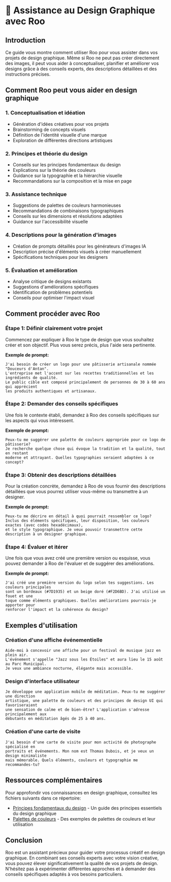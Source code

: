 # 🎨 Assistance au Design Graphique avec Roo

## Introduction

Ce guide vous montre comment utiliser Roo pour vous assister dans vos projets de design graphique. Même si Roo ne peut pas créer directement des images, il peut vous aider à conceptualiser, planifier et améliorer vos designs grâce à des conseils experts, des descriptions détaillées et des instructions précises.

## Comment Roo peut vous aider en design graphique

### 1. Conceptualisation et idéation
- Génération d'idées créatives pour vos projets
- Brainstorming de concepts visuels
- Définition de l'identité visuelle d'une marque
- Exploration de différentes directions artistiques

### 2. Principes et théorie du design
- Conseils sur les principes fondamentaux du design
- Explications sur la théorie des couleurs
- Guidance sur la typographie et la hiérarchie visuelle
- Recommandations sur la composition et la mise en page

### 3. Assistance technique
- Suggestions de palettes de couleurs harmonieuses
- Recommandations de combinaisons typographiques
- Conseils sur les dimensions et résolutions adaptées
- Guidance sur l'accessibilité visuelle

### 4. Descriptions pour la génération d'images
- Création de prompts détaillés pour les générateurs d'images IA
- Description précise d'éléments visuels à créer manuellement
- Spécifications techniques pour les designers

### 5. Évaluation et amélioration
- Analyse critique de designs existants
- Suggestions d'améliorations spécifiques
- Identification de problèmes potentiels
- Conseils pour optimiser l'impact visuel

## Comment procéder avec Roo

### Étape 1: Définir clairement votre projet

Commencez par expliquer à Roo le type de design que vous souhaitez créer et son objectif. Plus vous serez précis, plus l'aide sera pertinente.

**Exemple de prompt:**
```
J'ai besoin de créer un logo pour une pâtisserie artisanale nommée "Douceurs d'Antan". 
L'entreprise met l'accent sur les recettes traditionnelles et les ingrédients de qualité. 
Le public cible est composé principalement de personnes de 30 à 60 ans qui apprécient 
les produits authentiques et artisanaux.
```

### Étape 2: Demander des conseils spécifiques

Une fois le contexte établi, demandez à Roo des conseils spécifiques sur les aspects qui vous intéressent.

**Exemple de prompt:**
```
Peux-tu me suggérer une palette de couleurs appropriée pour ce logo de pâtisserie? 
Je recherche quelque chose qui évoque la tradition et la qualité, tout en restant 
moderne et attrayant. Quelles typographies seraient adaptées à ce concept?
```

### Étape 3: Obtenir des descriptions détaillées

Pour la création concrète, demandez à Roo de vous fournir des descriptions détaillées que vous pourrez utiliser vous-même ou transmettre à un designer.

**Exemple de prompt:**
```
Peux-tu me décrire en détail à quoi pourrait ressembler ce logo? 
Inclus des éléments spécifiques, leur disposition, les couleurs exactes (avec codes hexadécimaux), 
et le style typographique. Je veux pouvoir transmettre cette description à un designer graphique.
```

### Étape 4: Évaluer et itérer

Une fois que vous avez créé une première version ou esquisse, vous pouvez demander à Roo de l'évaluer et de suggérer des améliorations.

**Exemple de prompt:**
```
J'ai créé une première version du logo selon tes suggestions. Les couleurs principales 
sont un bordeaux (#7D1935) et un beige doré (#F2D6BD). J'ai utilisé un fouet et une 
toque comme éléments graphiques. Quelles améliorations pourrais-je apporter pour 
renforcer l'impact et la cohérence du design?
```

## Exemples d'utilisation

### Création d'une affiche événementielle

```
Aide-moi à concevoir une affiche pour un festival de musique jazz en plein air. 
L'événement s'appelle "Jazz sous les Étoiles" et aura lieu le 15 août au Parc Municipal. 
Je veux une ambiance nocturne, élégante mais accessible.
```

### Design d'interface utilisateur

```
Je développe une application mobile de méditation. Peux-tu me suggérer une direction 
artistique, une palette de couleurs et des principes de design UI qui favoriseraient 
une sensation de calme et de bien-être? L'application s'adresse principalement aux 
débutants en méditation âgés de 25 à 40 ans.
```

### Création d'une carte de visite

```
J'ai besoin d'une carte de visite pour mon activité de photographe spécialisé en 
portraits et événements. Mon nom est Thomas Dubois, et je veux un design minimaliste 
mais mémorable. Quels éléments, couleurs et typographie me recommandes-tu?
```

## Ressources complémentaires

Pour approfondir vos connaissances en design graphique, consultez les fichiers suivants dans ce répertoire:

- [Principes fondamentaux du design](principes-design.md) - Un guide des principes essentiels du design graphique
- [Palettes de couleurs](palette-couleurs.md) - Des exemples de palettes de couleurs et leur utilisation

## Conclusion

Roo est un assistant précieux pour guider votre processus créatif en design graphique. En combinant ses conseils experts avec votre vision créative, vous pouvez élever significativement la qualité de vos projets de design. N'hésitez pas à expérimenter différentes approches et à demander des conseils spécifiques adaptés à vos besoins particuliers.